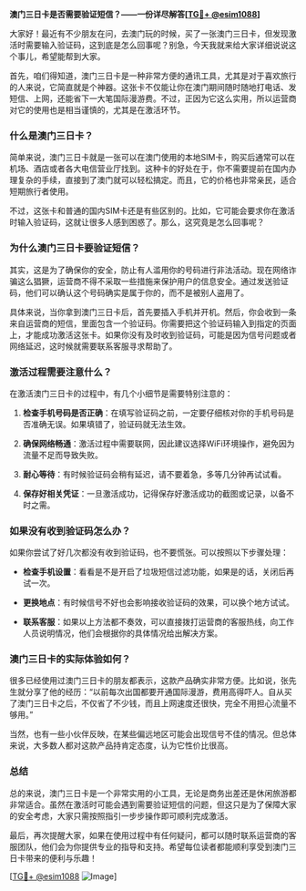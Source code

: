 **澳门三日卡是否需要验证短信？——一份详尽解答[[TG💪+ @esim1088](https://t.me/s/esim1088)]**

大家好！最近有不少朋友在问，去澳门玩的时候，买了一张澳门三日卡，但发现激活时需要输入验证码，这到底是怎么回事呢？别急，今天我就来给大家详细说说这个事儿，希望能帮到大家。

首先，咱们得知道，澳门三日卡是一种非常方便的通讯工具，尤其是对于喜欢旅行的人来说，它简直就是个神器。这张卡不仅能让你在澳门期间随时随地打电话、发短信、上网，还能省下一大笔国际漫游费。不过，正因为它这么实用，所以运营商对它的使用也是相当谨慎的，尤其是在激活环节。

### **什么是澳门三日卡？**

简单来说，澳门三日卡就是一张可以在澳门使用的本地SIM卡，购买后通常可以在机场、酒店或者各大电信营业厅找到。这种卡的好处在于，你不需要提前在国内办理复杂的手续，直接到了澳门就可以轻松搞定。而且，它的价格也非常亲民，适合短期旅行者使用。

不过，这张卡和普通的国内SIM卡还是有些区别的。比如，它可能会要求你在激活时输入验证码，这就让很多人感到困惑了。那么，这究竟是怎么回事呢？

### **为什么澳门三日卡要验证短信？**

其实，这是为了确保你的安全，防止有人滥用你的号码进行非法活动。现在网络诈骗这么猖獗，运营商不得不采取一些措施来保护用户的信息安全。通过发送验证码，他们可以确认这个号码确实是属于你的，而不是被别人盗用了。

具体来说，当你拿到澳门三日卡后，首先要插入手机并开机。然后，你会收到一条来自运营商的短信，里面包含一个验证码。你需要把这个验证码输入到指定的页面上，才能成功激活这张卡。如果你没有及时收到验证码，可能是因为信号问题或者网络延迟，这时候就需要联系客服寻求帮助了。

### **激活过程需要注意什么？**

在激活澳门三日卡的过程中，有几个小细节是需要特别注意的：

1. **检查手机号码是否正确**：在填写验证码之前，一定要仔细核对你的手机号码是否准确无误。如果填错了，验证码就无法生效。
   
2. **确保网络畅通**：激活过程中需要联网，因此建议选择WiFi环境操作，避免因为流量不足而导致失败。

3. **耐心等待**：有时候验证码会稍有延迟，请不要着急，多等几分钟再试试看。

4. **保存好相关凭证**：一旦激活成功，记得保存好激活成功的截图或记录，以备不时之需。

### **如果没有收到验证码怎么办？**

如果你尝试了好几次都没有收到验证码，也不要慌张。可以按照以下步骤处理：

- **检查手机设置**：看看是不是开启了垃圾短信过滤功能，如果是的话，关闭后再试一次。
  
- **更换地点**：有时候信号不好也会影响接收验证码的效果，可以换个地方试试。

- **联系客服**：如果以上方法都不奏效，可以直接拨打运营商的客服热线，向工作人员说明情况，他们会根据你的具体情况给出解决方案。

### **澳门三日卡的实际体验如何？**

很多已经使用过澳门三日卡的朋友都表示，这款产品确实非常方便。比如说，张先生就分享了他的经历：“以前每次出国都要开通国际漫游，费用高得吓人。自从买了澳门三日卡之后，不仅省了不少钱，而且上网速度还很快，完全不用担心流量不够用。”

当然，也有一些小伙伴反映，在某些偏远地区可能会出现信号不佳的情况。但总体来说，大多数人都对这款产品持肯定态度，认为它性价比很高。

### **总结**

总的来说，澳门三日卡是一个非常实用的小工具，无论是商务出差还是休闲旅游都非常适合。虽然在激活时可能会遇到需要验证短信的问题，但这只是为了保障大家的安全考虑，大家只需按照指引一步步操作即可顺利完成激活。

最后，再次提醒大家，如果在使用过程中有任何疑问，都可以随时联系运营商的客服团队，他们会为你提供专业的指导和支持。希望每位读者都能顺利享受到澳门三日卡带来的便利与乐趣！

[[TG💪+ @esim1088](https://t.me/s/esim1088) ![Image](https://i.postimg.cc/4NQfJmqS/Snipaste-2025-05-13-00-14-12.png)]